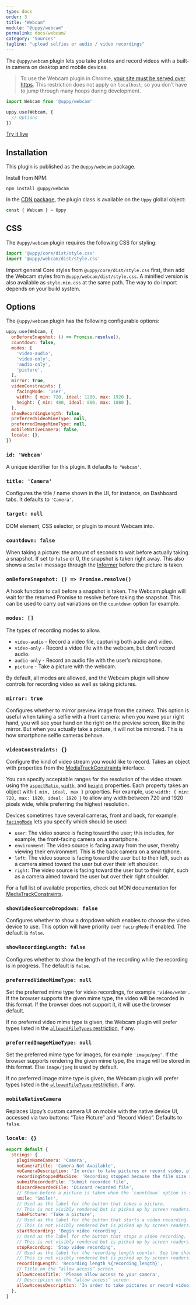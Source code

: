 ```yaml
---
type: docs
order: 3
title: "Webcam"
module: "@uppy/webcam"
permalink: docs/webcam/
category: "Sources"
tagline: "upload selfies or audio / video recordings"
---
```


The `@uppy/webcam` plugin lets you take photos and record videos with a built-in camera on desktop and mobile devices.

> To use the Webcam plugin in Chrome, [your site must be served over https](https://developers.google.com/web/updates/2015/10/chrome-47-webrtc#public_service_announcements). This restriction does not apply on `localhost`, so you don’t have to jump through many hoops during development.

```js
import Webcam from '@uppy/webcam'

uppy.use(Webcam, {
  // Options
})
```

<a class="TryButton" href="/examples/dashboard/">Try it live</a>

## Installation

This plugin is published as the `@uppy/webcam` package.

Install from NPM:

```shell
npm install @uppy/webcam
```

In the [CDN package](/docs/#With-a-script-tag), the plugin class is available on the `Uppy` global object:

```js
const { Webcam } = Uppy
```

## CSS

The `@uppy/webcam` plugin requires the following CSS for styling:

```js
import '@uppy/core/dist/style.css'
import '@uppy/webcam/dist/style.css'
```

Import general Core styles from `@uppy/core/dist/style.css` first, then add the Webcam styles from `@uppy/webcam/dist/style.css`. A minified version is also available as `style.min.css` at the same path. The way to do import depends on your build system.

## Options

The `@uppy/webcam` plugin has the following configurable options:

```js
uppy.use(Webcam, {
  onBeforeSnapshot: () => Promise.resolve(),
  countdown: false,
  modes: [
    'video-audio',
    'video-only',
    'audio-only',
    'picture',
  ],
  mirror: true,
  videoConstraints: {
    facingMode: 'user',
    width: { min: 720, ideal: 1280, max: 1920 },
    height: { min: 480, ideal: 800, max: 1080 },
  },
  showRecordingLength: false,
  preferredVideoMimeType: null,
  preferredImageMimeType: null,
  mobileNativeCamera: false,
  locale: {},
})
```

### `id: 'Webcam'`

A unique identifier for this plugin. It defaults to `'Webcam'`.

### `title: 'Camera'`

Configures the title / name shown in the UI, for instance, on Dashboard tabs. It defaults to `'Camera'`.

### `target: null`

DOM element, CSS selector, or plugin to mount Webcam into.

### `countdown: false`

When taking a picture: the amount of seconds to wait before actually taking a snapshot. If set to `false` or 0, the snapshot is taken right away. This also shows a `Smile!` message through the [Informer](/docs/informer) before the picture is taken.

### `onBeforeSnapshot: () => Promise.resolve()`

A hook function to call before a snapshot is taken. The Webcam plugin will wait for the returned Promise to resolve before taking the snapshot. This can be used to carry out variations on the `countdown` option for example.

### `modes: []`

The types of recording modes to allow.

* `video-audio` - Record a video file, capturing both audio and video.
* `video-only` - Record a video file with the webcam, but don’t record audio.
* `audio-only` - Record an audio file with the user’s microphone.
* `picture` - Take a picture with the webcam.

By default, all modes are allowed, and the Webcam plugin will show controls for recording video as well as taking pictures.

### `mirror: true`

Configures whether to mirror preview image from the camera. This option is useful when taking a selfie with a front camera: when you wave your right hand, you will see your hand on the right on the preview screen, like in the mirror. But when you actually take a picture, it will not be mirrored. This is how smartphone selfie cameras behave.

### `videoConstraints: {}`

Configure the kind of video stream you would like to record. Takes an object with properties from the [MediaTrackConstraints][] interface.

You can specify acceptable ranges for the resolution of the video stream using the [`aspectRatio`][], [`width`][], and [`height`][] properties. Each property takes an object with `{ min, ideal, max }` properties. For example, use `width: { min: 720, max: 1920, ideal: 1920 }` to allow any width between 720 and 1920 pixels wide, while preferring the highest resolution.

Devices sometimes have several cameras, front and back, for example. [`facingMode`][] lets you specify which should be used:

* `user`: The video source is facing toward the user; this includes, for example, the front-facing camera on a smartphone.
* `environment`:  The video source is facing away from the user, thereby viewing their environment. This is the back camera on a smartphone.
* `left`: The video source is facing toward the user but to their left, such as a camera aimed toward the user but over their left shoulder.
* `right`: The video source is facing toward the user but to their right, such as a camera aimed toward the user but over their right shoulder.

For a full list of available properties, check out MDN documentation for [MediaTrackConstraints][].

[MediaTrackConstraints]: https://developer.mozilla.org/en-US/docs/Web/API/MediaTrackConstraints#Properties_of_video_tracks

[`aspectRatio`]: https://developer.mozilla.org/en-US/docs/Web/API/MediaTrackConstraints/aspectRatio

[`width`]: https://developer.mozilla.org/en-US/docs/Web/API/MediaTrackConstraints/width

[`height`]: https://developer.mozilla.org/en-US/docs/Web/API/MediaTrackConstraints/height

[`facingMode`]: https://developer.mozilla.org/en-US/docs/Web/API/MediaTrackConstraints/facingMode

### `showVideoSourceDropdown: false`

Configures whether to show a dropdown which enables to choose the video device to use. This option will have priority over `facingMode` if enabled. The default is `false`.

### `showRecordingLength: false`

Configures whether to show the length of the recording while the recording is in progress. The default is `false`.

### `preferredVideoMimeType: null`

Set the preferred mime type for video recordings, for example `'video/webm'`. If the browser supports the given mime type, the video will be recorded in this format. If the browser does not support it, it will use the browser default.

If no preferred video mime type is given, the Webcam plugin will prefer types listed in the [`allowedFileTypes` restriction](/docs/uppy/#restrictions), if any.

### `preferredImageMimeType: null`

Set the preferred mime type for images, for example `'image/png'`. If the browser supports rendering the given mime type, the image will be stored in this format. Else `image/jpeg` is used by default.

If no preferred image mime type is given, the Webcam plugin will prefer types listed in the [`allowedFileTypes` restriction](/docs/uppy/#restrictions), if any.

### `mobileNativeCamera`

Replaces Uppy’s custom camera UI on mobile with the native device UI, accessed via two buttons: “Take Picture” and “Record Video”. Defaults to `false`.

### `locale: {}`

```js
export default {
  strings: {
    pluginNameCamera: 'Camera',
    noCameraTitle: 'Camera Not Available',
    noCameraDescription: 'In order to take pictures or record video, please connect a camera device',
    recordingStoppedMaxSize: 'Recording stopped because the file size is about to exceed the limit',
    submitRecordedFile: 'Submit recorded file',
    discardRecordedFile: 'Discard recorded file',
    // Shown before a picture is taken when the `countdown` option is set.
    smile: 'Smile!',
    // Used as the label for the button that takes a picture.
    // This is not visibly rendered but is picked up by screen readers.
    takePicture: 'Take a picture',
    // Used as the label for the button that starts a video recording.
    // This is not visibly rendered but is picked up by screen readers.
    startRecording: 'Begin video recording',
    // Used as the label for the button that stops a video recording.
    // This is not visibly rendered but is picked up by screen readers.
    stopRecording: 'Stop video recording',
    // Used as the label for the recording length counter. See the showRecordingLength option.
    // This is not visibly rendered but is picked up by screen readers.
    recordingLength: 'Recording length %{recording_length}',
    // Title on the “allow access” screen
    allowAccessTitle: 'Please allow access to your camera',
    // Description on the “allow access” screen
    allowAccessDescription: 'In order to take pictures or record video with your camera, please allow camera access for this site.',
  },
}
```

